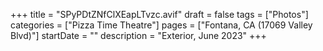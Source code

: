+++
title = "SPyPDtZNfClXEapLTvzc.avif"
draft = false
tags = ["Photos"]
categories = ["Pizza Time Theatre"]
pages = ["Fontana, CA (17069 Valley Blvd)"]
startDate = ""
description = "Exterior, June 2023"
+++
